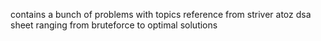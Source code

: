 contains a bunch of problems with topics reference from striver atoz dsa sheet ranging from bruteforce to optimal solutions 
